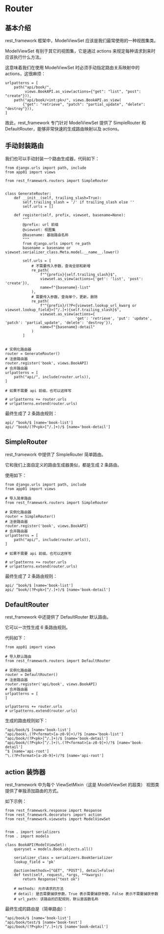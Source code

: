 # Router

## 基本介绍

rest_framework 框架中，ModelViewSet 应该是我们最常使用的一种视图集类。

ModelViewSet 有别于其它的视图集，它是通过 actions 来规定每种请求到来时应该执行什么方法。

这意味着我们在使用 ModelViewSet 时必须手动指定路由关系映射中的 actions，这很麻烦：

```
urlpatterns = [
    path("api/book/",
         views.BookAPI.as_view(actions={"get": "list", "post": "create"})),
    path("api/book/<int:pk>/", views.BookAPI.as_view(
        {"get": "retrieve", "patch": "partial_update", "delete": "destroy"})),
]
```

故此，rest_framework 专门针对 ModelViewSet 提供了 SimpleRouter 和 DefaultRouter，能够非常快速的生成路由映射以及 actions。

## 手动封装路由

我们也可以手动封装一个路由生成器，代码如下：

```
from django.urls import path, include
from app01 import views

from rest_framework.routers import SimpleRouter


class GenerateRouter:
    def __init__(self, trailing_slash=True):
        self.trailing_slash = '/' if trailing_slash else ''
        self.urls = []

    def register(self, prefix, viewset, basename=None):
        """
        @prefix: url 前缀
        @viewset: 视图集
        @basename: 基础路由名称
        """
        from django.urls import re_path
        basename = basename or viewset.serializer_class.Meta.model.__name__.lower()

        self.urls = [
            # 不需要传入参数，查询全部和新增
            re_path(
                f"^{prefix}{self.trailing_slash}$",
                viewset.as_view(actions={'get': 'list', 'post': 'create'}),
                name=f"{basename}-list"
            ),
            # 需要传入参数，查询单个，更新，删除
            re_path(
                f"^{prefix}/(?P<{viewset.lookup_url_kwarg or viewset.lookup_field}>[^/.]+){self.trailing_slash}$",
                viewset.as_view(actions={
                                'get': 'retrieve', 'put': 'update', 'patch': 'partial_update', 'delete': 'destroy'}),
                name=f"{basename}-detail"
            )
        ]


# 实例化路由器
router = GenerateRouter()
# 注册路由器
router.register('book', views.BookAPI)
# 合并路由器
urlpatterns = [
    path("api/", include(router.urls)),
]

# 如果不需要 api 前缀，也可以这样写

# urlpatterns += router.urls
# urlpatterns.extend(router.urls)
```

最终生成了 2 条路由规则：

```
api/ ^book/$ [name='book-list']
api/ ^book/(?P<pk>[^/.]+)/$ [name='book-detail'] 
```

## SimpleRouter

rest_framework 中提供了 SimpleRouter 简单路由。

它和我们上面自定义的路由生成器类似，都是生成 2 条路由。

使用如下：

```
from django.urls import path, include
from app01 import views

# 导入简单路由
from rest_framework.routers import SimpleRouter

# 实例化路由器
router = SimpleRouter()
# 注册路由器
router.register('book', views.BookAPI)
# 合并路由器
urlpatterns = [
    path("api/", include(router.urls)),
]

# 如果不需要 api 前缀，也可以这样写

# urlpatterns += router.urls
# urlpatterns.extend(router.urls)
```


最终生成了 2 条路由规则：

```
api/ ^book/$ [name='book-list']
api/ ^book/(?P<pk>[^/.]+)/$ [name='book-detail'] 
```

## DefaultRouter

rest_framework 中还提供了 DefaultRouter 默认路由。

它可以一次性生成 6 条路由规则。

代码如下：

```
from app01 import views

# 导入默认路由
from rest_framework.routers import DefaultRouter

# 实例化路由器
router = DefaultRouter()
# 注册路由器
router.register('api/book', views.BookAPI)
# 合并路由器
urlpatterns = [
]

urlpatterns += router.urls
# urlpatterns.extend(router.urls)
```

生成的路由规则如下：

```
^api/book/$ [name='book-list']
^api/book\.(?P<format>[a-z0-9]+)/?$ [name='book-list']
^api/book/(?P<pk>[^/.]+)/$ [name='book-detail']
^api/book/(?P<pk>[^/.]+)\.(?P<format>[a-z0-9]+)/?$ [name='book-detail']
^$ [name='api-root']
^\.(?P<format>[a-z0-9]+)/?$ [name='api-root']
```

## action 装饰器

rest_framework 中为每个 ViewSetMixin（这是 ModelViewSet 的超类） 视图类提供了单独添加路由的方式。

如下示例：

```
from rest_framework.response import Response
from rest_framework.decorators import action
from rest_framework.viewsets import ModelViewSet


from . import serializers
from . import models

class BookAPI(ModelViewSet):
    queryset = models.Book.objects.all()

    serializer_class = serializers.BookSerializer
    lookup_field = 'pk'

    @action(methods=["GET", "POST"], detail=False)
    def test(self, request, *args, **kwargs):
        return Response("test ok")

    # methods: 允许请求的方法
    # detail: 是否需要捕获参数，True 表示需要捕获参数，False 表示不需要捕获参数
    # url_path: 该路由的匹配规则，默认是函数名称
```

最终生成的路由是（简单路由）：

```
^api/book/$ [name='book-list']
^api/book/test/$ [name='book-test']
^api/book/(?P<pk>[^/.]+)/$ [name='book-detail']
```
